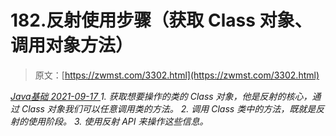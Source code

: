 <!--yml
category: 未分类
date: 0001-01-01 00:00:00
-->

# 182.反射使用步骤（获取 Class 对象、调用对象方法）

> 原文：[https://zwmst.com/3302.html](https://zwmst.com/3302.html)

   [ *Java基础* ](https://zwmst.com/java%e5%9f%ba%e7%a1%80)*[ <time datetime="2021-09-18T01:23:10+08:00"> 2021-09-17 </time> ](https://zwmst.com/3302.html)  1.  获取想要操作的类的 Class 对象，他是反射的核心，通过 Class 对象我们可以任意调用类的方法。
2.  调用 Class 类中的方法，既就是反射的使用阶段。
3.  使用反射 API 来操作这些信息。*